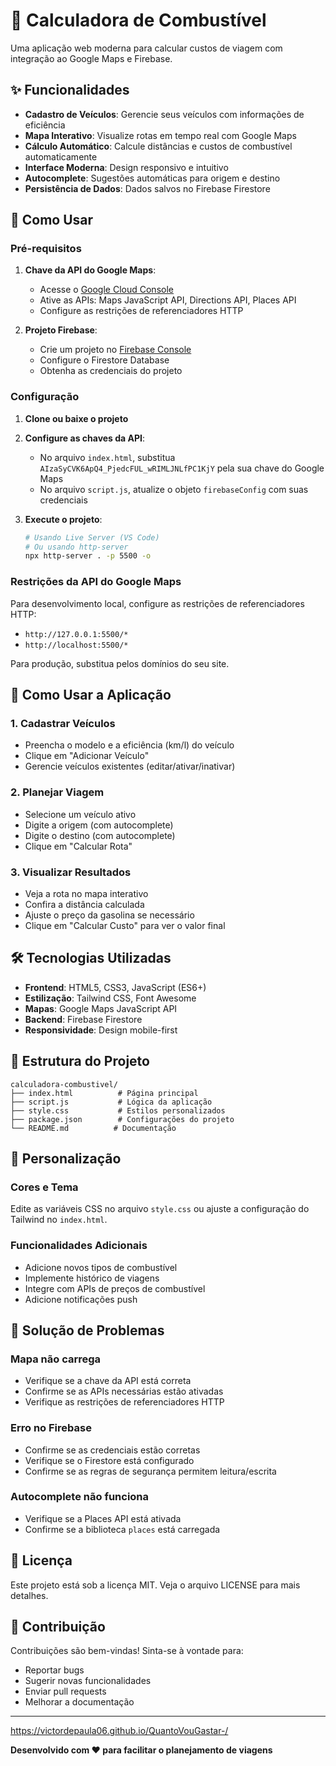 # 🚗 Calculadora de Combustível

Uma aplicação web moderna para calcular custos de viagem com integração ao Google Maps e Firebase.

## ✨ Funcionalidades

- **Cadastro de Veículos**: Gerencie seus veículos com informações de eficiência
- **Mapa Interativo**: Visualize rotas em tempo real com Google Maps
- **Cálculo Automático**: Calcule distâncias e custos de combustível automaticamente
- **Interface Moderna**: Design responsivo e intuitivo
- **Autocomplete**: Sugestões automáticas para origem e destino
- **Persistência de Dados**: Dados salvos no Firebase Firestore

## 🚀 Como Usar

### Pré-requisitos

1. **Chave da API do Google Maps**:
   - Acesse o [Google Cloud Console](https://console.cloud.google.com/)
   - Ative as APIs: Maps JavaScript API, Directions API, Places API
   - Configure as restrições de referenciadores HTTP

2. **Projeto Firebase**:
   - Crie um projeto no [Firebase Console](https://console.firebase.google.com/)
   - Configure o Firestore Database
   - Obtenha as credenciais do projeto

### Configuração

1. **Clone ou baixe o projeto**
2. **Configure as chaves da API**:
   - No arquivo `index.html`, substitua `AIzaSyCVK6ApQ4_PjedcFUL_wRIMLJNLfPC1KjY` pela sua chave do Google Maps
   - No arquivo `script.js`, atualize o objeto `firebaseConfig` com suas credenciais

3. **Execute o projeto**:
   ```bash
   # Usando Live Server (VS Code)
   # Ou usando http-server
   npx http-server . -p 5500 -o
   ```

### Restrições da API do Google Maps

Para desenvolvimento local, configure as restrições de referenciadores HTTP:
- `http://127.0.0.1:5500/*`
- `http://localhost:5500/*`

Para produção, substitua pelos domínios do seu site.

## 📱 Como Usar a Aplicação

### 1. Cadastrar Veículos
- Preencha o modelo e a eficiência (km/l) do veículo
- Clique em "Adicionar Veículo"
- Gerencie veículos existentes (editar/ativar/inativar)

### 2. Planejar Viagem
- Selecione um veículo ativo
- Digite a origem (com autocomplete)
- Digite o destino (com autocomplete)
- Clique em "Calcular Rota"

### 3. Visualizar Resultados
- Veja a rota no mapa interativo
- Confira a distância calculada
- Ajuste o preço da gasolina se necessário
- Clique em "Calcular Custo" para ver o valor final

## 🛠️ Tecnologias Utilizadas

- **Frontend**: HTML5, CSS3, JavaScript (ES6+)
- **Estilização**: Tailwind CSS, Font Awesome
- **Mapas**: Google Maps JavaScript API
- **Backend**: Firebase Firestore
- **Responsividade**: Design mobile-first

## 📁 Estrutura do Projeto

```
calculadora-combustivel/
├── index.html          # Página principal
├── script.js           # Lógica da aplicação
├── style.css           # Estilos personalizados
├── package.json        # Configurações do projeto
└── README.md          # Documentação
```

## 🔧 Personalização

### Cores e Tema
Edite as variáveis CSS no arquivo `style.css` ou ajuste a configuração do Tailwind no `index.html`.

### Funcionalidades Adicionais
- Adicione novos tipos de combustível
- Implemente histórico de viagens
- Integre com APIs de preços de combustível
- Adicione notificações push

## 🐛 Solução de Problemas

### Mapa não carrega
- Verifique se a chave da API está correta
- Confirme se as APIs necessárias estão ativadas
- Verifique as restrições de referenciadores HTTP

### Erro no Firebase
- Confirme se as credenciais estão corretas
- Verifique se o Firestore está configurado
- Confirme se as regras de segurança permitem leitura/escrita

### Autocomplete não funciona
- Verifique se a Places API está ativada
- Confirme se a biblioteca `places` está carregada

## 📄 Licença

Este projeto está sob a licença MIT. Veja o arquivo LICENSE para mais detalhes.

## 🤝 Contribuição

Contribuições são bem-vindas! Sinta-se à vontade para:
- Reportar bugs
- Sugerir novas funcionalidades
- Enviar pull requests
- Melhorar a documentação

---

https://victordepaula06.github.io/QuantoVouGastar-/

**Desenvolvido com ❤️ para facilitar o planejamento de viagens**

